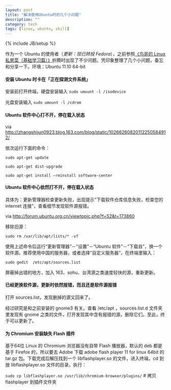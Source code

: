 ```yaml
---
layout: post
title: "解决使用Ubuntu时的几个小问题"
description: ""
category: tech
tags: [linux, ubuntu, skill]
---
```

{% include JB/setup %}

作为一个 Ubuntu 的使用者（*更新：现已转投 Fedora*），之前参照[《鸟哥的 Linux 私房菜（基础学习篇）》](http://linux.vbird.org/linux_basic/ "在线版地址")折腾时出现了不少问题。凭印象整理了几个小问题，备忘和分享一下。环境：Ubuntu 11.10 64-bit

#### 安装 Ubuntu 时卡在「正在探测文件系统」

安装前打开终端，硬盘安装输入  `sudo umount -l /isodevice`

光盘安装输入  `sudo umount -l /cdrom`

#### Ubuntu 软件中心打不开，停在载入状态

via <http://zhangshijun0923.blog.163.com/blog/static/10266260820112250584912/>

依次运行下面的命令：

`sudo apt-get update`

`sudo apt-get dist-upgrade`

`sudo apt-get install –reinstall software-center`

#### Ubuntu 软件中心依然打不开，停在载入状态

具体为：更新管理器检查更新失败，出现提示“下载软件仓库信息失败，检查您的 internet 连接”，查看细节发现软件源报错。

via <http://forum.ubuntu.org.cn/viewtopic.php?f=52&t=173860>

移除旧源：

`sudo rm /var/lib/apt/lists/* -vf`

使用上述命令后运行“更新管理器”－“设置”－“Ubuntu 软件”－“下载自”，换一个软件源。推荐使用中国的服务器，或者选择“自定义服务器”，在终端里输入：

`sudo gedit  /etc/apt/sources.list`

屏蔽掉出错的地方，加入 163、sohu、台湾源之类速度较快的源，重新更新。 

#### 已经更换软件源，更新时依然报错，而且还是软件源报错

打开 sources.list，发现删掉的源又回来了。

经过研究是和之前安装的 gnome3 有关。查看 /etc/apt ，sources.list.d 文件夹里发现有 gnome 之类的文件，打开发现其中含有报错的源，删除它们。至此，终于可以更新了。

#### 为 Chromium 安装缺失 Flash 插件

基于64位 Linux 的 Chromium 浏览器没有自带 Flash 播放器，默认的 deb 都是基于 Firefox 的，所以要去 Adobe 下载 adobe flash player 11 for linux 64bit 的 tar.gz 包。下载完成后解压找到一个 libflashplayer.so 的文件，进入终端，cd 到放 libflashplayer.so 文件的目录，执行：

`sudo cp libflashplayer.so /usr/lib/chromium-browser/plugins/`    # 拷贝 flashplayer 到插件文件夹